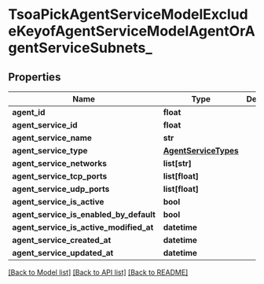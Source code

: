 # TsoaPickAgentServiceModelExcludeKeyofAgentServiceModelAgentOrAgentServiceSubnets_

## Properties
Name | Type | Description | Notes
------------ | ------------- | ------------- | -------------
**agent_id** | **float** |  | 
**agent_service_id** | **float** |  | 
**agent_service_name** | **str** |  | 
**agent_service_type** | [**AgentServiceTypes**](AgentServiceTypes.md) |  | 
**agent_service_networks** | **list[str]** |  | 
**agent_service_tcp_ports** | **list[float]** |  | 
**agent_service_udp_ports** | **list[float]** |  | 
**agent_service_is_active** | **bool** |  | 
**agent_service_is_enabled_by_default** | **bool** |  | 
**agent_service_is_active_modified_at** | **datetime** |  | [optional] 
**agent_service_created_at** | **datetime** |  | 
**agent_service_updated_at** | **datetime** |  | 

[[Back to Model list]](../README.md#documentation-for-models) [[Back to API list]](../README.md#documentation-for-api-endpoints) [[Back to README]](../README.md)

